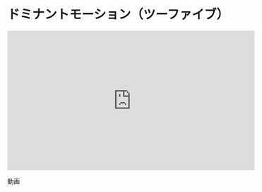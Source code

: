 # ドミナントモーション（ツーファイブ）

<iframe width="560" height="315" src="https://www.youtube.com/embed/utZyoWRSrs0?si=aAc2LO4ta7uhVmIt" title="YouTube video player" frameborder="0" allow="accelerometer; autoplay; clipboard-write; encrypted-media; gyroscope; picture-in-picture; web-share" allowfullscreen></iframe>

動画
